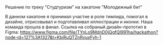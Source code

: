 Решение по треку "Студтуризм" на хакатоне "Молодежный бит"

В данном хакатоне я принимал участие в роле тимлида, помогал в дизайне, отрисовывал и подготавливал иллюстрации и иконки. Наша команда прошла в финал.
Ссылка на собраный дизайн-прототип в Figma: https://www.figma.com/file/TYnLo9MdnD0jQgfQI991ha/hackathon?node-id=127%3A1327&t=KbjRuQTZnRvuxFyh-1
